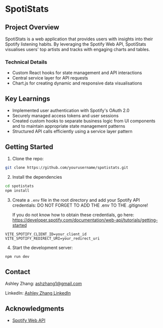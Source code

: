 # SpotiStats

## Project Overview

SpotiStats is a web application that provides users with insights into their Spotify listening habits. By leveraging the Spotify Web API, SpotiStats visualises users' top artists and tracks with engaging charts and tables.

### Technical Details

- Custom React hooks for state management and API interactions
- Central service layer for API requests
- Chart.js for creating dynamic and responsive data visualisations

## Key Learnings

- Implemented user authentication with Spotify's OAuth 2.0
- Securely managed access tokens and user sessions
- Created custom hooks to separate business logic from UI components and to maintain appropriate state management patterns
- Structured API calls efficiently using a service layer pattern

## Getting Started

1. Clone the repo:

```bash
git clone https://github.com/yourusername/spotistats.git
```

2. Install the dependencies

```bash
cd spotistats
npm install
```

3. Create a `.env` file in the root directory and add your Spotify API credentials:
   DO NOT FORGET TO ADD THE .env TO THE .gitignore!

   If you do not know how to obtain these credentials, go here: https://developer.spotify.com/documentation/web-api/tutorials/getting-started

```env
VITE_SPOTIFY_CLIENT_ID=your_client_id
VITE_SPOTIFY_REDIRECT_URI=your_redirect_uri
```

4. Start the development server:

```bash
npm run dev
```

## Contact

Ashley Zhang: [ashzhang1@gmail.com](mailto:ashzhang1@gmail.com)

LinkedIn: [Ashley Zhang LinkedIn](https://www.linkedin.com/in/ashley-zhang1/)

## Acknowledgments

- [Spotify Web API](https://developer.spotify.com/documentation/web-api/)
